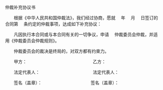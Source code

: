 



仲裁补充协议书



 

　　根据《中华人民共和国仲裁法》，我们经过协商，愿就　 年　 月　 日签订的　 合同第　 条约定的仲裁事项，达成如下补充协议：

　　凡因执行本合同或与本合同有关的一切争议，申请　 仲裁委员会仲裁，并适用《仲裁委员会仲裁规则》。　　　

　　仲裁委员会的裁决是终局的，对双方都有约束力。　　

　　甲方：　　　　　　　　　　　　　　　 乙方：　　　　　　　　　　　　

　　法定代表人：　　　　　　　　　　　　 法定代表人：　　　　

　　签名（盖章）：　　　　　　　　　　　 签名（盖章）：